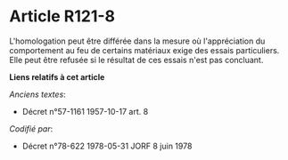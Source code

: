 # Article R121-8

L'homologation peut être différée dans la mesure où l'appréciation du comportement au feu de certains matériaux exige des
essais particuliers. Elle peut être refusée si le résultat de ces essais n'est pas concluant.

**Liens relatifs à cet article**

_Anciens textes_:

  - Décret n°57-1161 1957-10-17 art. 8

_Codifié par_:

  - Décret n°78-622 1978-05-31 JORF 8 juin 1978
